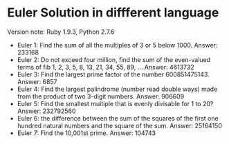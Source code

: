 Euler Solution in diffferent language
=====
Version note: Ruby 1.9.3, Python 2.7.6

* Euler 1: Find the sum of all the multiples of 3 or 5 below 1000.   Answer: 233168
* Euler 2: Do not exceed four million, find the sum of the even-valued terms of fib 1, 2, 3, 5, 8, 13, 21, 34, 55, 89, ...    Answer: 4613732
* Euler 3: Find the largest prime factor of the number 600851475143.  Answer: 6857
* Euler 4: Find the largest palindrome (number read double ways) made from the product of two 3-digit numbers. Answer: 906609
* Euler 5: Find the smallest multiple that is evenly divisable for 1 to 20? Answer: 232792560
* Euler 6: the difference between the sum of the squares of the first one hundred natural numbers and the square of the sum. Answer: 25164150
* Euler 7: Find the 10,001st prime. Answer: 104743
